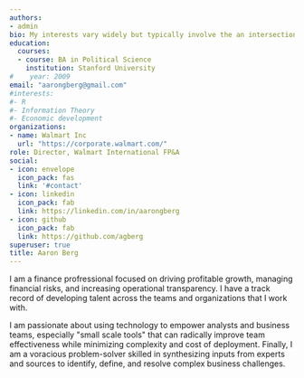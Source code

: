 ```yaml
---
authors:
- admin
bio: My interests vary widely but typically involve the an intersection between math and the real world.
education:
  courses:
  - course: BA in Political Science
    institution: Stanford University
#    year: 2009
email: "aarongberg@gmail.com"
#interests:
#- R
#- Information Theory
#- Economic development
organizations:
- name: Walmart Inc
  url: "https://corporate.walmart.com/"
role: Director, Walmart International FP&A
social:
- icon: envelope
  icon_pack: fas
  link: '#contact'
- icon: linkedin
  icon_pack: fab
  link: https://linkedin.com/in/aarongberg
- icon: github
  icon_pack: fab
  link: https://github.com/agberg
superuser: true
title: Aaron Berg
---
```


I am a finance profressional focused on driving profitable growth, managing financial risks, and increasing operational transparency.  I have a track record of developing talent across the teams and organizations that I work with.

I am passionate about using technology to empower analysts and business teams, especially "small scale tools" that can radically improve team effectiveness while minimizing complexity and cost of deployment.  Finally, I am a voracious problem-solver skilled in synthesizing inputs from experts and sources to identify, define, and resolve complex business challenges.